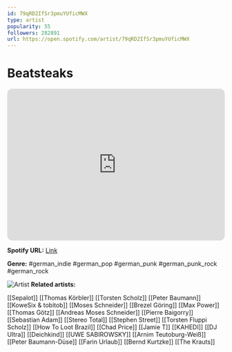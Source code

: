 ```yaml
---
id: 79qRD2IfSr3pmuYUficMWX
type: artist
popularity: 55
followers: 282891
url: https://open.spotify.com/artist/79qRD2IfSr3pmuYUficMWX
---
```

# Beatsteaks

<iframe style="border-radius:12px" src="https://open.spotify.com/embed/artist/79qRD2IfSr3pmuYUficMWX" width="100%" height="352" frameBorder="0" allowfullscreen="" allow="autoplay; clipboard-write; encrypted-media; fullscreen; picture-in-picture" loading="lazy"></iframe>

**Spotify URL:** [Link](https://open.spotify.com/artist/79qRD2IfSr3pmuYUficMWX)

**Genre:**  #german_indie #german_pop #german_punk #german_punk_rock #german_rock

![Artist](https://i.scdn.co/image/ab6761610000e5ebde1f2d635ab16fb48548fc88)
**Related artists:**

[[Sepalot]]
[[Thomas Körbler]]
[[Torsten Scholz]]
[[Peter Baumann]]
[[KoweSix & tobitob]]
[[Moses Schneider]]
[[Brezel Göring]]
[[Max Power]]
[[Thomas Götz]]
[[Andreas Moses Schneider]]
[[Pierre Baigorry]]
[[Sebastian Adam]]
[[Stereo Total]]
[[Stephen Street]]
[[Torsten Fluppi Scholz]]
[[How To Loot Brazil]]
[[Chad Price]]
[[Jamie T]]
[[KAHEDI]]
[[DJ Ultra]]
[[Deichkind]]
[[UWE SABIROWSKY]]
[[Arnim Teutoburg-Weiß]]
[[Peter Baumann-Düse]]
[[Farin Urlaub]]
[[Bernd Kurtzke]]
[[The Krauts]]
